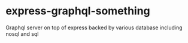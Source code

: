 # express-graphql-something
Graphql server on top of express backed by various database including nosql and sql
